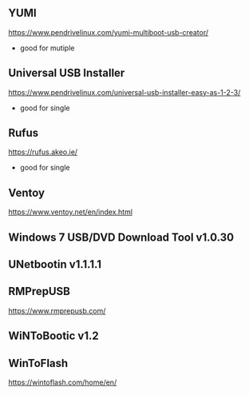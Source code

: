 ## YUMI
https://www.pendrivelinux.com/yumi-multiboot-usb-creator/
- good for mutiple

## Universal USB Installer
https://www.pendrivelinux.com/universal-usb-installer-easy-as-1-2-3/
- good for single

## Rufus
https://rufus.akeo.ie/
- good for single

## Ventoy
https://www.ventoy.net/en/index.html

## Windows 7 USB/DVD Download Tool v1.0.30

## UNetbootin v1.1.1.1

## RMPrepUSB
https://www.rmprepusb.com/

## WiNToBootic v1.2

## WinToFlash
https://wintoflash.com/home/en/
